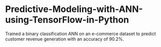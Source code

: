 # Predictive-Modeling-with-ANN-using-TensorFlow-in-Python
Trained a binary classification ANN on an e-commerce dataset to predict customer revenue generation with an accuracy of 90.2%.
